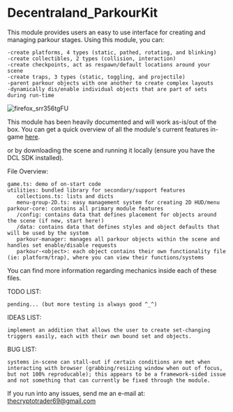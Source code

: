 # Decentraland_ParkourKit

This module provides users an easy to use interface for creating and managing parkour stages. Using this module, you can:

	-create platforms, 4 types (static, pathed, rotating, and blinking)
	-create collectibles, 2 types (collision, interaction)
	-create checkpoints, act as respawn/default locations around your scene
	-create traps, 3 types (static, toggling, and projectile)
	-parent parkour objects with one another to create complex layouts
	-dynamically dis/enable individual objects that are part of sets during run-time

![firefox_srr356tgFU](https://user-images.githubusercontent.com/91359820/197311376-d3ce5d3c-7389-4ebb-b073-38a30e7d5ec2.png)

This module has been heavily documented and will work as-is/out of the box. You can get a quick overview of all the module's current features in-game [here](https://decentraland-parkour-kit.herokuapp.com/).

or by downloading the scene and running it locally (ensure you have the DCL SDK installed).

File Overview:

	game.ts: demo of on-start code
	utilities: bundled library for secondary/support features
	   collections.ts: lists and dicts
	   menu-group-2D.ts: easy management system for creating 2D HUD/menu
	parkour-core: contains all primary module features
	   /config: contains data that defines placement for objects around the scene (if new, start here!)
	   /data: contains data that defines styles and object defaults that will be used by the system
	   parkour-manager: manages all parkour objects within the scene and handles set enable/disable requests
	   parkour-<object>: each object contains their own functionality file (ie: platform/trap), where you can view their functions/systems

You can find more information regarding mechanics inside each of these files.

TODO LIST:

	pending... (but more testing is always good ^_^)

IDEAS LIST:

	implement an addition that allows the user to create set-changing triggers easily, each with their own bound set and objects.

BUG LIST:

	systems in-scene can stall-out if certain conditions are met when interacting with browser (grabbing/resizing window when out of focus, but not 100% reproducable); this appears to be a framework-sided issue and not something that can currently be fixed through the module.

If you run into any issues, send me an e-mail at: 
  thecryptotrader69@gmail.com
